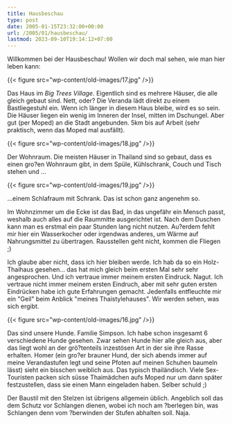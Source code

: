```yaml
---
title: Hausbeschau
type: post
date: 2005-01-15T23:32:00+00:00
url: /2005/01/hausbeschau/
lastmod: 2023-09-10T19:14:12+07:00
---
```

Willkommen bei der Hausbeschau! Wollen wir doch mal sehen, wie man hier leben kann:

{{< figure src="wp-content/old-images/17.jpg" />}}

Das Haus im _Big Trees Village_. Eigentlich sind es mehrere Häuser, die alle gleich gebaut sind. Nett, oder? Die Veranda lädt direkt zu einem Bastliegestuhl ein. Wenn ich länger in diesem Haus bleibe, wird es so sein. Die Häuser liegen ein wenig im Inneren der Insel, mitten im Dschungel. Aber gut (per Moped) an die Stadt angebunden. 5km bis auf Arbeit (sehr praktisch, wenn das Moped mal ausfällt).

{{< figure src="wp-content/old-images/18.jpg" />}}

Der Wohnraum. Die meisten Häuser in Thailand sind so gebaut, dass es einen gro?en Wohnraum gibt, in dem Spüle, Kühlschrank, Couch und Tisch stehen und ...

{{< figure src="wp-content/old-images/19.jpg" />}}

...einem Schlafraum mit Schrank. Das ist schon ganz angenehm so.

Im Wohnzimmer um die Ecke ist das Bad, in das ungefähr ein Mensch passt, weshalb auch alles auf die Raummitte ausgerichtet ist. Nach dem Duschen kann man es erstmal ein paar Stunden lang nicht nutzen. Au?erdem fehlt mir hier ein Wasserkocher oder irgendwas anderes, um Wärme auf Nahrungsmittel zu übertragen. Rausstellen geht nicht, kommen die Fliegen ;)

Ich glaube aber nicht, dass ich hier bleiben werde. Ich hab da so ein Holz-Thaihaus gesehen... das hat mich gleich beim ersten Mal sehr sehr angesprochen. Und ich vertraue immer meinem ersten Eindruck. Nagut. Ich vertraue nicht immer meinem ersten Eindruch, aber mit sehr guten ersten Eindrücken habe ich gute Erfahrungen gemacht. Jedenfalls entfleuchte mir ein "Geil" beim Anblick "meines Thaistylehauses". Wir werden sehen, was sich ergibt.

{{< figure src="wp-content/old-images/16.jpg" />}}

Das sind unsere Hunde. Familie Simpson. Ich habe schon insgesamt 6 verschiedene Hunde gesehen. Zwar sehen Hunde hier alle gleich aus, aber das liegt wohl an der grö?tenteils inzestösen Art in der sie ihre Rasse erhalten. Homer (ein gro?er brauner Hund, der sich abends immer auf meine Verandastufen legt und seine Pfoten auf meinen Schuhen baumeln lässt) sieht ein bisschen weiblich aus. Das typisch thailändisch. Viele Sex-Touristen packen sich süsse Thaimädchen aufs Moped nur um dann später festzustellen, dass sie einen Mann eingeladen haben. Selber schuld ;)

Der Baustil mit den Stelzen ist übrigens allgemein üblich. Angeblich soll das dem Schutz vor Schlangen dienen, wobei ich noch am ?berlegen bin, was Schlangen denn vom ?berwinden der Stufen abhalten soll. Naja.

